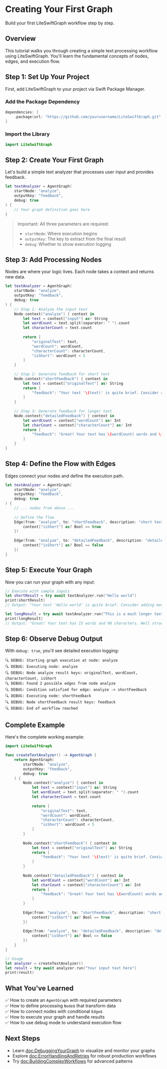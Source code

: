 # Creating Your First Graph

Build your first LiteSwiftGraph workflow step by step.

## Overview

This tutorial walks you through creating a simple text processing workflow using LiteSwiftGraph. You'll learn the fundamental concepts of nodes, edges, and execution flow.

## Step 1: Set Up Your Project

First, add LiteSwiftGraph to your project via Swift Package Manager.

### Add the Package Dependency

```swift
dependencies: [
    .package(url: "https://github.com/yourusername/LiteSwiftGraph.git", from: "1.0.0")
]
```

### Import the Library

```swift
import LiteSwiftGraph
```

## Step 2: Create Your First Graph

Let's build a simple text analyzer that processes user input and provides feedback.

```swift
let textAnalyzer = AgentGraph(
    startNode: "analyze", 
    outputKey: "feedback", 
    debug: true
) {
    // Your graph definition goes here
}
```

> Important: All three parameters are required:
> - `startNode`: Where execution begins
> - `outputKey`: The key to extract from the final result
> - `debug`: Whether to show execution logging

## Step 3: Add Processing Nodes

Nodes are where your logic lives. Each node takes a context and returns new data.

```swift
let textAnalyzer = AgentGraph(
    startNode: "analyze", 
    outputKey: "feedback", 
    debug: true
) {
    // Step 1: Analyze the input text
    Node.context("analyze") { context in
        let text = context["input"] as! String
        let wordCount = text.split(separator: " ").count
        let characterCount = text.count
        
        return [
            "originalText": text,
            "wordCount": wordCount,
            "characterCount": characterCount,
            "isShort": wordCount < 5
        ]
    }
    
    // Step 2: Generate feedback for short text
    Node.context("shortFeedback") { context in
        let text = context["originalText"] as! String
        return [
            "feedback": "Your text '\(text)' is quite brief. Consider adding more details."
        ]
    }
    
    // Step 3: Generate feedback for longer text
    Node.context("detailedFeedback") { context in
        let wordCount = context["wordCount"] as! Int
        let charCount = context["characterCount"] as! Int
        return [
            "feedback": "Great! Your text has \(wordCount) words and \(charCount) characters. Well structured!"
        ]
    }
}
```

## Step 4: Define the Flow with Edges

Edges connect your nodes and define the execution path.

```swift
let textAnalyzer = AgentGraph(
    startNode: "analyze", 
    outputKey: "feedback", 
    debug: true
) {
    // ... nodes from above ...
    
    // Define the flow
    Edge(from: "analyze", to: "shortFeedback", description: "short text", condition: { context in
        context["isShort"] as? Bool == true
    })
    
    Edge(from: "analyze", to: "detailedFeedback", description: "detailed text", condition: { context in
        context["isShort"] as? Bool == false
    })
}
```

## Step 5: Execute Your Graph

Now you can run your graph with any input:

```swift
// Execute with sample inputs
let shortResult = try await textAnalyzer.run("Hello world")
print(shortResult)
// Output: "Your text 'Hello world' is quite brief. Consider adding more details."

let longResult = try await textAnalyzer.run("This is a much longer text that contains several words and provides more detailed information")
print(longResult) 
// Output: "Great! Your text has 15 words and 98 characters. Well structured!"
```

## Step 6: Observe Debug Output

With `debug: true`, you'll see detailed execution logging:

```
🔍 DEBUG: Starting graph execution at node: analyze
🔍 DEBUG: Executing node: analyze
🔍 DEBUG: Node analyze result keys: originalText, wordCount, characterCount, isShort
🔍 DEBUG: Found 2 possible edges from node analyze
🔍 DEBUG: Condition satisfied for edge: analyze -> shortFeedback
🔍 DEBUG: Executing node: shortFeedback
🔍 DEBUG: Node shortFeedback result keys: feedback
🔍 DEBUG: End of workflow reached
```

## Complete Example

Here's the complete working example:

```swift
import LiteSwiftGraph

func createTextAnalyzer() -> AgentGraph {
    return AgentGraph(
        startNode: "analyze", 
        outputKey: "feedback", 
        debug: true
    ) {
        Node.context("analyze") { context in
            let text = context["input"] as! String
            let wordCount = text.split(separator: " ").count
            let characterCount = text.count
            
            return [
                "originalText": text,
                "wordCount": wordCount,
                "characterCount": characterCount,
                "isShort": wordCount < 5
            ]
        }
        
        Node.context("shortFeedback") { context in
            let text = context["originalText"] as! String
            return [
                "feedback": "Your text '\(text)' is quite brief. Consider adding more details."
            ]
        }
        
        Node.context("detailedFeedback") { context in
            let wordCount = context["wordCount"] as! Int
            let charCount = context["characterCount"] as! Int
            return [
                "feedback": "Great! Your text has \(wordCount) words and \(charCount) characters. Well structured!"
            ]
        }
        
        Edge(from: "analyze", to: "shortFeedback", description: "short text", condition: { context in
            context["isShort"] as? Bool == true
        })
        
        Edge(from: "analyze", to: "detailedFeedback", description: "detailed text", condition: { context in
            context["isShort"] as? Bool == false
        })
    }
}

// Usage
let analyzer = createTextAnalyzer()
let result = try await analyzer.run("Your input text here")
print(result)
```

## What You've Learned

✅ How to create an ``AgentGraph`` with required parameters  
✅ How to define processing ``Node``s that transform data  
✅ How to connect nodes with conditional ``Edge``s  
✅ How to execute your graph and handle results  
✅ How to use debug mode to understand execution flow  

## Next Steps

- Learn <doc:DebuggingYourGraph> to visualize and monitor your graphs
- Explore <doc:ErrorHandlingAndRetries> for robust production workflows
- Try <doc:BuildingComplexWorkflows> for advanced patterns